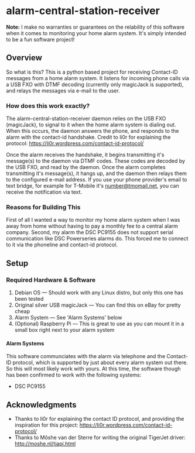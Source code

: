 # alarm-central-station-receiver
                                                         
**Note:** I make no warranties or guarantees on the relability of this software when it comes to monitoring your home alarm system.  It's simply intended to be a fun software project!

## Overview
So what is this?  This is a python based project for receiving Contact-ID messages from a home alarm system.  It listens for incoming phone calls via a USB FXO with DTMF decoding (currently only magicJack is supported), and relays the messages via e-mail to the user.

### How does this work exactly?

The alarm-central-station-receiver daemon relies on the USB FXO (magicJack), to signal to it when the home alarm system is dialing out.  When this occurs, the daemon answers the phone, and responds to the alarm with the contact-id handshake.  Credit to li0r for explaining the protocol: https://li0r.wordpress.com/contact-id-protocol/  

Once the alarm receives the handshake, it begins transmitting it's message(s) to the daemon via DTMF codes.  These codes are decoded by the USB FXO, and read by the daemon.  Once the alarm completes transmitting it's message(s), it hangs up, and the daemon then relays them to the configured e-mail address.  If you use your phone provider's email to text bridge, for example for T-Mobile it's number@tmomail.net, you can receive the notification via text.

### Reasons for Building This

First of all I wanted a way to monitor my home alarm system when I was away from home without having to pay a monthly fee to a central alarm company.  Second, my alarm the DSC PC9155 does not support serial communication like DSC Powerseries alarms do.  This forced me to connect to it via the phoneline and contact-id protocol. 

## Setup
### Required Hardware & Software

1) Debian OS — Should work with any Linux distro, but only this one has been tested
2) Original silver USB magicJack — You can find this on eBay for pretty cheap
3) Alarm System — See 'Alarm Systems' below
4) (Optional) Raspberry Pi — This is great to use as you can mount it in a small box right next to your alarm system

#### Alarm Systems
This software communciates with the alarm via telephone and the Contact-ID protocol, which is supported by just about every alarm system out there.  So this will most likely work with yours.  At this time, the software though has been confirmed to work with the following systems:

- DSC PC9155

## Acknowledgments
* Thanks to li0r for explaining the contact ID protocol, and providing the inspiration for this project: https://li0r.wordpress.com/contact-id-protocol/
* Thanks to Môshe van der Sterre for writing the original TigerJet driver: http://moshe.nl/tjapi.html
